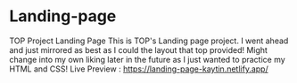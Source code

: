 # Landing-page
TOP Project Landing Page
This is TOP's Landing page project. I went ahead and just mirrored as best as I could the layout that top provided! 
Might change into my own liking later in the future as I just wanted to practice my HTML and CSS!
Live Preview : https://landing-page-kaytin.netlify.app/
